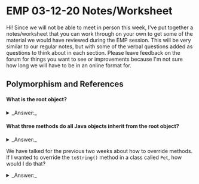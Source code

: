 # EMP 03-12-20 Notes/Worksheet

Hi! Since we will not be able to meet in person this week, I've put together a notes/worksheet that you can work through on your own to get some of the material we would have reviewed during the EMP session. This will be very similar to our regular notes, but with some of the verbal questions added as questions to think about in each section. Please leave feedback on the forum for things you want to see or improvements because I'm not sure how long we will have to be in an online format for.

## Polymorphism and References

#### What is the  **root** object?

<details>
	<summary>_Answer:_</summary>
	Object
</details>

#### What **three methods** do all Java objects inherit from the root object?

<details>
	<summary>_Answer:_</summary>
	
	String toString()
	boolean equals(Object other)
	int hashCode()
</details>

We have talked for the previous two weeks about how to override methods. If I wanted to override the `toString()` method in a class called `Pet`, how would I do that?

<details>
	<summary>_Answer:_</summary>
	
	``` java
	public class Pet {
		@Override // Do we need this tag to override?
		public String toString() {
			return "This is a pet"; // can return anything that is a STRING here
		}
	}
	```
</details>